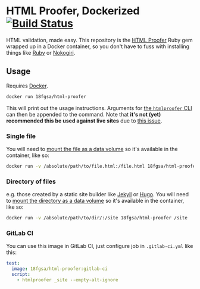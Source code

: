 # HTML Proofer, Dockerized [![Build Status](https://travis-ci.org/18F/html-proofer-docker.svg?branch=master)](https://travis-ci.org/18F/html-proofer-docker)

HTML validation, made easy. This repository is the [HTML Proofer](https://github.com/gjtorikian/html-proofer) Ruby gem wrapped up in a Docker container, so you don't have to fuss with installing things like [Ruby](https://www.ruby-lang.org/) or [Nokogiri](http://www.nokogiri.org/).

## Usage

Requires [Docker](https://www.docker.com/).

```bash
docker run 18fgsa/html-proofer
```

This will print out the usage instructions. Arguments for [the `htmlproofer` CLI](https://github.com/gjtorikian/html-proofer#using-on-the-command-line) can then be appended to the command. Note that **it's not (yet) recommended this be used against live sites** due to [this issue](https://github.com/gjtorikian/html-proofer/issues/334).

### Single file

You will need to [mount the file as a data volume](https://docs.docker.com/engine/userguide/containers/dockervolumes/#mount-a-host-file-as-a-data-volume) so it's available in the container, like so:

```bash
docker run -v /absolute/path/to/file.html:/file.html 18fgsa/html-proofer /file.html
```

### Directory of files

e.g. those created by a static site builder like [Jekyll](http://jekyllrb.com/) or [Hugo](https://gohugo.io/). You will need to [mount the directory as a data volume](https://docs.docker.com/engine/userguide/containers/dockervolumes/#mount-a-host-directory-as-a-data-volume) so it's available in the container, like so:

```bash
docker run -v /absolute/path/to/dir/:/site 18fgsa/html-proofer /site
```

### GitLab CI

You can use this image in GitLab CI, just configure job in `.gitlab-ci.yml` like this:

```yaml
test:
  image: 18fgsa/html-proofer:gitlab-ci
  script:
    - htmlproofer _site --empty-alt-ignore
```
